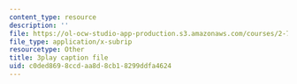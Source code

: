 ```yaml
---
content_type: resource
description: ''
file: https://ol-ocw-studio-app-production.s3.amazonaws.com/courses/2-71-optics-spring-2009/c0ded8698ccdaa8d8cb18299ddfa4624_LDlGKU0ryQ8.srt
file_type: application/x-subrip
resourcetype: Other
title: 3play caption file
uid: c0ded869-8ccd-aa8d-8cb1-8299ddfa4624
---
```

